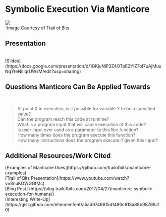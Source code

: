 <h1>Symbolic Execution Via Manticore</h1>

![](https://www.trailofbits.com/assets/img/research-manticore.jpg?raw=true) <br />
-Image Courtesy of Trail of Bits

<h2>Presentation</h2> <br />
[Slides](https://docs.google.com/presentation/d/1GKjuNiP3Z4OTpE2YlZ7oI7uAjMuuNqYteNiIlqrUWsM/edit?usp=sharing)

<h2>Questions Manticore Can Be Applied Towards</h2> <br />

> At point X in execution, is it possible for variable Y to be a specified value?<br />
> Can the program reach this code at runtime?<br />
> What is a program input that will cause execution of this code?<br />
> Is user input ever used as a parameter to this libc function?<br />
> How many times does the program execute this function?<br />
> How many instructions does the program execute if given this input?<br />

<h2>Additional Resources/Work Cited</h2>
[Examples of Manticore Uses](https://github.com/trailofbits/manticore-examples)<br />
[Trail of Bits Presentation](https://www.youtube.com/watch?v=8nuKOWGGtMc)<br />
[Blog Post] (https://blog.trailofbits.com/2017/04/27/manticore-symbolic-execution-for-humans/) <br />
[Interesting Write-Up](https://gist.github.com/ehennenfent/a5ad9746615d1490c618a88b98769c10) <br />
